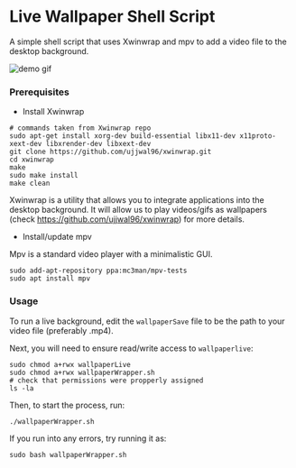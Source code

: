 # Live Wallpaper Shell Script

A simple shell script that uses Xwinwrap and mpv to add a video file to the desktop background. 

![demo gif](https://github.com/calvang/live-wall/demo/demo.gif)

### Prerequisites

- Install Xwinwrap

```
# commands taken from Xwinwrap repo
sudo apt-get install xorg-dev build-essential libx11-dev x11proto-xext-dev libxrender-dev libxext-dev
git clone https://github.com/ujjwal96/xwinwrap.git
cd xwinwrap
make
sudo make install
make clean
```

Xwinwrap is a utility that allows you to integrate applications into the desktop background. It will allow us to play videos/gifs as wallpapers (check https://github.com/ujjwal96/xwinwrap) for more details.

- Install/update mpv

Mpv is a standard video player with a minimalistic GUI.

```
sudo add-apt-repository ppa:mc3man/mpv-tests
sudo apt install mpv
```

### Usage

To run a live background, edit the `wallpaperSave` file to be the path to your video file (preferably .mp4).

Next, you will need to ensure read/write access to `wallpaperlive`:

```
sudo chmod a+rwx wallpaperLive
sudo chmod a+rwx wallpaperWrapper.sh
# check that permissions were propperly assigned
ls -la
```

Then, to start the process, run:

```
./wallpaperWrapper.sh
```

If you run into any errors, try running it as:

```
sudo bash wallpaperWrapper.sh
```

